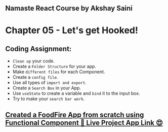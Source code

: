 ## Namaste React Course by Akshay Saini
# Chapter 05 - Let's get Hooked!

## Coding Assignment:
- `Clean up` your code.
- Create a `Folder Structure` for your app.
- Make `different files` for each Component.
- Create a `config file`.
- Use all types of `import and export`.
- Create a `Search Box` in your App.
- Use `useState` to create a variable and `bind` it to the input box.
- Try to make your `search bar work`.

## [Created a FoodFire App from scratch using Functional Component 🚀 Live Project App Link 😍](https://foodfire-chapter05.netlify.app/)